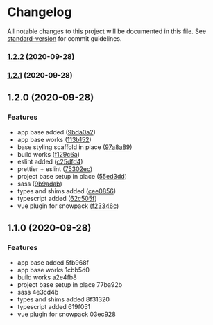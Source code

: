 # Changelog

All notable changes to this project will be documented in this file. See [standard-version](https://github.com/conventional-changelog/standard-version) for commit guidelines.

### [1.2.2](https://github.com/villetakanen/pelilauta/compare/v1.2.1...v1.2.2) (2020-09-28)

### [1.2.1](https://github.com/villetakanen/pelilauta/compare/v1.2.0...v1.2.1) (2020-09-28)

## 1.2.0 (2020-09-28)


### Features

* app base added ([9bda0a2](https://github.com/villetakanen/pelilauta/commit/9bda0a25e485d1d92ebcc45b90f750df11d56aa5))
* app base works ([113b152](https://github.com/villetakanen/pelilauta/commit/113b152c33f64aebd03490c7330fdd736cdfd666))
* base styling scaffold in place ([97a8a89](https://github.com/villetakanen/pelilauta/commit/97a8a89d239651a95f9d9665d3a52f9d1a10dde6))
* build works ([f129c6a](https://github.com/villetakanen/pelilauta/commit/f129c6a5a5df240955b9d1c12ede2872b6eb4182))
* eslint added ([c25dfd4](https://github.com/villetakanen/pelilauta/commit/c25dfd49efc2d8283468bf1a01ef3a9ecf4e4c42))
* prettier + eslint ([75302ec](https://github.com/villetakanen/pelilauta/commit/75302ec703559e1c1d5f3bf2f0d112b42d37802a))
* project base setup in place ([55ed3dd](https://github.com/villetakanen/pelilauta/commit/55ed3dde5858cfcc63277955cbeb200615df0931))
* sass ([9b9adab](https://github.com/villetakanen/pelilauta/commit/9b9adab5fed6ddf9f33548150c77b3dfa5b931a9))
* types and shims added ([cee0856](https://github.com/villetakanen/pelilauta/commit/cee0856c32c2a16431da0f34dc49854cd19c2b4a))
* typescript added ([62c505f](https://github.com/villetakanen/pelilauta/commit/62c505f5f47bb61d5f156104ba109d61bb856199))
* vue plugin for snowpack ([f23346c](https://github.com/villetakanen/pelilauta/commit/f23346cfe3c3dbd28dedcfe3265fd5665cc04979))

## 1.1.0 (2020-09-28)


### Features

* app base added 5fb968f
* app base works 1cbb5d0
* build works a2e4fb8
* project base setup in place 77ba92b
* sass 4e3cd4b
* types and shims added 8f31320
* typescript added 619f051
* vue plugin for snowpack 03ec928
